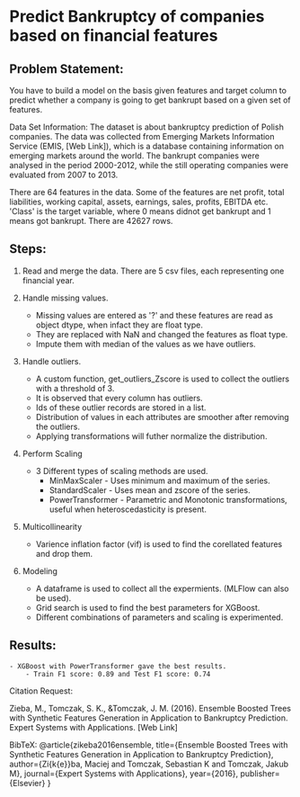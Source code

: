 # Predict Bankruptcy of companies based on financial features

## Problem Statement: 
You have to build a model on the basis given features and target column to predict whether a company is going to get bankrupt based on a given set of features.

Data Set Information:
The dataset is about bankruptcy prediction of Polish companies. The data was collected from Emerging Markets Information Service (EMIS, [Web Link]), which is a database containing information on emerging markets around the world. The bankrupt companies were analysed in the period 2000-2012, while the still operating companies were evaluated from 2007 to 2013.

There are 64 features in the data. Some of the features are net profit, total liabilities, working capital, assets, earnings, sales, profits, EBITDA etc. 'Class' is the target variable, where 0 means didnot get bankrupt and 1 means got bankrupt. There are 42627 rows.

## Steps:
1. Read and merge the data. There are 5 csv files, each representing one financial year.
2. Handle missing values.
    - Missing values are entered as '?' and these features are read as object dtype, when infact they are float type.
    - They are replaced with NaN and changed the features as float type.
    - Impute them with median of the values as we have outliers.
    
3. Handle outliers.
    - A custom function, get_outliers_Zscore is used to collect the outliers with a threshold of 3.
    - It is observed that every column has outliers.
    - Ids of these outlier records are stored in a list.
    - Distribution of values in each attributes are smoother after removing the outliers.
    - Applying transformations will futher normalize the distribution.
    
4. Perform Scaling
    - 3 Different types of scaling methods are used.
        - MinMaxScaler - Uses minimum and maximum of the series.
        - StandardScaler - Uses mean and zscore of the series.
        - PowerTransformer - Parametric and Monotonic transformations, useful when heteroscedasticity is present.
        
5. Multicollinearity
    - Varience inflation factor (vif) is used to find the corellated features and drop them.
    
6. Modeling
    - A dataframe is used to collect all the expermients. (MLFlow can also be used).
    - Grid search is used to find the best parameters for XGBoost.
    - Different combinations of parameters and scaling is experimented.
    
## Results:
    - XGBoost with PowerTransformer gave the best results.
        - Train F1 score: 0.89 and Test F1 score: 0.74
Citation Request:

Zieba, M., Tomczak, S. K., &Tomczak, J. M. (2016). Ensemble Boosted Trees with Synthetic Features Generation in Application to Bankruptcy Prediction. Expert Systems with Applications. [Web Link]

BibTeX:
@article{zikeba2016ensemble,
title={Ensemble Boosted Trees with Synthetic Features Generation in Application to Bankruptcy Prediction},
author={Zi{k{e}}ba, Maciej and Tomczak, Sebastian K and Tomczak, Jakub M},
journal={Expert Systems with Applications},
year={2016},
publisher={Elsevier}
}
